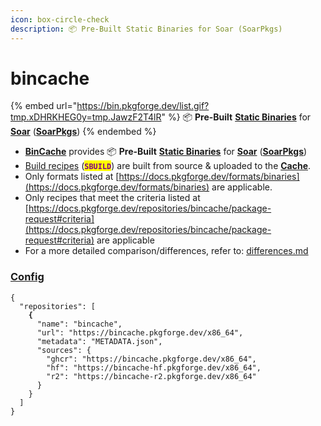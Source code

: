 ```yaml
---
icon: box-circle-check
description: 📦 Pre-Built Static Binaries for Soar (SoarPkgs)
---
```


# bincache

{% embed url="https://bin.pkgforge.dev/list.gif?tmp.xDHRKHEG0y=tmp.JawzF2T4lR" %}
📦 **Pre-Built** [**Static Binaries**](../../formats/binaries/) for [**Soar**](https://github.com/pkgforge/soar) ([**SoarPkgs**](https://github.com/pkgforge/soarpkgs))
{% endembed %}

* [**BinCache**](https://github.com/pkgforge/bincache) provides 📦 **Pre-Built** [**Static Binaries**](../../formats/binaries/) for [**Soar**](https://github.com/pkgforge/soar) ([**SoarPkgs**](https://github.com/pkgforge/soarpkgs))
* [Build recipes](https://github.com/pkgforge/bincache/blob/main/SBUILD_LIST.json) (<mark style="color:purple;">**`SBUILD`**</mark>) are built from source & uploaded to the [**Cache**](cache.md).
* Only formats listed at [https://docs.pkgforge.dev/formats/binaries](https://docs.pkgforge.dev/formats/binaries) are applicable.
* Only recipes that meet the criteria listed at [https://docs.pkgforge.dev/repositories/bincache/package-request#criteria](https://docs.pkgforge.dev/repositories/bincache/package-request#criteria) are applicable
* For a more detailed comparison/differences, refer to: [differences.md](differences.md "mention")

### [Config](https://soar.qaidvoid.dev/configuration#repository-configuration)

<pre class="language-jsonp"><code class="lang-jsonp">{
  "repositories": [
<strong>    {
</strong>      "name": "bincache",
      "url": "https://bincache.pkgforge.dev/x86_64",
      "metadata": "METADATA.json",
      "sources": {
        "ghcr": "https://bincache.pkgforge.dev/x86_64",
        "hf": "https://bincache-hf.pkgforge.dev/x86_64",
        "r2": "https://bincache-r2.pkgforge.dev/x86_64"
      }
    }
  ]
}
</code></pre>
